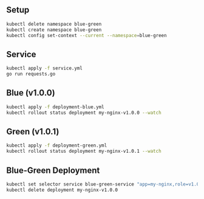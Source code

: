 ## Setup
```bash
kubectl delete namespace blue-green
kubectl create namespace blue-green
kubectl config set-context --current --namespace=blue-green
```
## Service
```bash
kubectl apply -f service.yml
go run requests.go
```

## Blue (v1.0.0)
```bash
kubectl apply -f deployment-blue.yml
kubectl rollout status deployment my-nginx-v1.0.0 --watch
```


## Green (v1.0.1)
```bash
kubectl apply -f deployment-green.yml
kubectl rollout status deployment my-nginx-v1.0.1 --watch
```


## Blue-Green Deployment
```bash
kubectl set selector service blue-green-service "app=my-nginx,role=v1.0.1"
kubectl delete deployment my-nginx-v1.0.0
```
